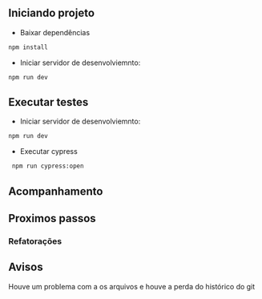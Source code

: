 ## Iniciando projeto

- Baixar dependências

```bash
npm install
```

- Iniciar servidor de desenvolviemnto:

```bash
npm run dev
```

## Executar testes

- Iniciar servidor de desenvolviemnto:

```bash
npm run dev
```

- Executar cypress


```bash
 npm run cypress:open
```

## Acompanhamento

## Proximos passos
### Refatorações

## Avisos
Houve um problema com a os arquivos e houve a perda do histórico do git